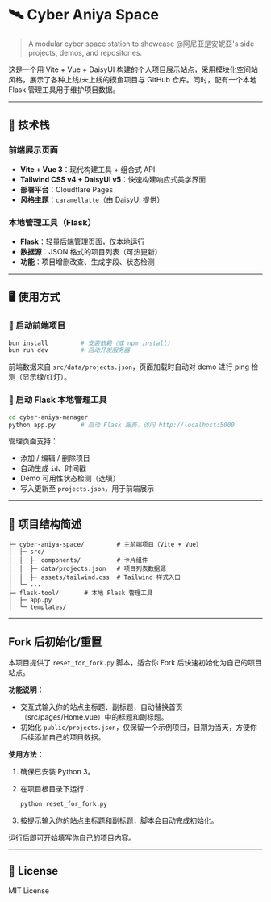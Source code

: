 # 🛰️ Cyber Aniya Space

> A modular cyber space station to showcase @阿尼亚是安妮亞's side projects, demos, and repositories.

这是一个用 Vite + Vue + DaisyUI 构建的个人项目展示站点，采用模块化空间站风格，展示了各种上线/未上线的摸鱼项目与 GitHub 仓库。同时，配有一个本地 Flask 管理工具用于维护项目数据。

---

## 🧱 技术栈

### 前端展示页面

- **Vite + Vue 3**：现代构建工具 + 组合式 API
- **Tailwind CSS v4 + DaisyUI v5**：快速构建响应式美学界面
- **部署平台**：Cloudflare Pages
- **风格主题**：`caramellatte`（由 DaisyUI 提供）

### 本地管理工具（Flask）

- **Flask**：轻量后端管理页面，仅本地运行
- **数据源**：JSON 格式的项目列表（可热更新）
- **功能**：项目增删改查、生成字段、状态检测

---

## 🖥️ 使用方式

### 🚀 启动前端项目

```bash
bun install         # 安装依赖（或 npm install）
bun run dev         # 启动开发服务器
```

前端数据来自 `src/data/projects.json`，页面加载时自动对 demo 进行 ping 检测（显示绿/红灯）。

### 🧰 启动 Flask 本地管理工具

```bash
cd cyber-aniya-manager
python app.py       # 启动 Flask 服务，访问 http://localhost:5000
```

管理页面支持：

- 添加 / 编辑 / 删除项目
- 自动生成 `id`、时间戳
- Demo 可用性状态检测（选填）
- 写入更新至 `projects.json`，用于前端展示

---

## 📁 项目结构简述

```
├─ cyber-aniya-space/         # 主前端项目（Vite + Vue）
│  ├─ src/
│  │  ├─ components/          # 卡片组件
│  │  ├─ data/projects.json   # 项目列表数据源
│  │  ├─ assets/tailwind.css  # Tailwind 样式入口
│  └─ ...
├─ flask-tool/       # 本地 Flask 管理工具
│  ├─ app.py
│  └─ templates/
```

---

## Fork 后初始化/重置

本项目提供了 `reset_for_fork.py` 脚本，适合你 Fork 后快速初始化为自己的项目站点。

**功能说明：**
- 交互式输入你的站点主标题、副标题，自动替换首页（src/pages/Home.vue）中的标题和副标题。
- 初始化 `public/projects.json`，仅保留一个示例项目，日期为当天，方便你后续添加自己的项目数据。

**使用方法：**
1. 确保已安装 Python 3。
2. 在项目根目录下运行：

   ```bash
   python reset_for_fork.py
   ```

3. 按提示输入你的站点主标题和副标题，脚本会自动完成初始化。

运行后即可开始填写你自己的项目内容。

---

## 📜 License

MIT License
